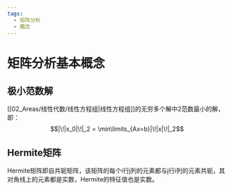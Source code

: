 ```yaml
---
tags:
  - 矩阵分析
  - 概念
---
```


# 矩阵分析基本概念

## 极小范数解

[[02_Areas/线性代数/线性方程组|线性方程组]]的无穷多个解中2范数最小的解，即：
$$|\!|x_0|\!|_2 = \min\limits_{Ax=b}|\!|x|\!|_2$$

## Hermite矩阵

Hermite矩阵即自共轭矩阵，该矩阵的每个i行j列的元素都与j行i列的元素共轭，其对角线上的元素都是实数，Hermite的特征值也是实数。
